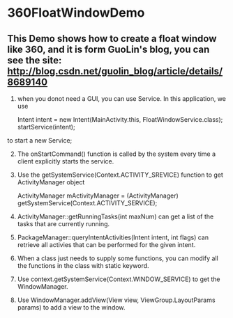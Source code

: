 # 360FloatWindowDemo
This Demo shows how to create a float window like 360, and it is form GuoLin's blog, you can see the site: http://blog.csdn.net/guolin_blog/article/details/8689140
---------------------------------------------------------------------------------------------------------------------------------------------------------------------
1. when you donot need a GUI, you can use Service. In this application, we use 

    Intent intent = new Intent(MainActivity.this, FloatWindowService.class);
    startService(intent);
    
to start a new Service;

2. The onStartCommand() function is called by the system every time a client explicitly starts the service.

3. Use the getSystemService(Context.ACTIVITY_SREVICE) function to get ActivityManager object

    ActivityManager mActivityManager = (ActivityManager) getSystemService(Context.ACTIVITY_SERVICE);
    
4. ActivityManager::getRunningTasks(int maxNum) can get a list of the tasks that are currently running.

5. PackageManager::queryIntentActivities(Intent intent, int flags) can retrieve all activies that can be performed for the given intent.

6. When a class just needs to supply some functions, you can modify all the functions in the class with static keyword.

7. Use context.getSystemService(Context.WINDOW_SERVICE) to get the WindowManager.

8. Use WindowManager.addView(View view, ViewGroup.LayoutParams params) to add a view to the window.
